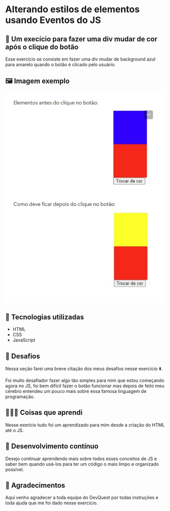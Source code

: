 # Alterando estilos de elementos usando Eventos do JS

## 🧩 Um execício para fazer uma div mudar de cor após o clique do botão

Esse exercício se consiste em fazer uma div mudar de background azul para amarelo quando o botão é clicado pelo usuário.

## 🖼️ Imagem exemplo

<img src="./imagens/imagem-de-exemplo.png">

## 🚀 Tecnologias utilizadas

- HTML
- CSS
- JavaScript

## 🗻 Desafios

Nessa seção farei uma breve citação dos meus desafios nesse exercício ⬇️.

Foi muito desafiador fazer algo tão simples para mim que estou começando agora no JS, foi bem difícil fazer o botão funcionar mas depois de feito meu cérebro entendeu um pouco mais sobre essa famosa linguagem de programação.

## 🧑🏽‍💻 Coisas que aprendi

Nesse exerício tudo foi um aprendizado para mim desde a criação do HTML até o JS.

## 🎯 Desenvolvimento contínuo

Desejo continuar aprendendo mais sobre todos esses conceitos de JS e saber bem quando usá-los para ter um código o mais limpo e organizado possível.

## 🙏 Agradecimentos

Aqui venho agradecer a toda equipe do DevQuest por todas instruções e toda ajuda que me foi dado nesse exercício.

